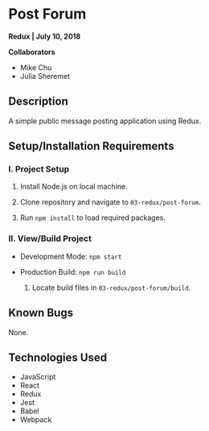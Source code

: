 # Post Forum

**Redux | July 10, 2018**

**Collaborators**

- Mike Chu
- Julia Sheremet

## Description

A simple public message posting application using Redux.

## Setup/Installation Requirements

### I. Project Setup

1. Install Node.js on local machine.

2. Clone repository and navigate to `03-redux/post-forum`.

3. Run `npm install` to load required packages.

### II. View/Build Project

- Development Mode: `npm start`

- Production Build: `npm run build`

  1. Locate build files in `03-redux/post-forum/build`.

## Known Bugs

None.

## Technologies Used

- JavaScript
- React
- Redux
- Jest
- Babel
- Webpack
